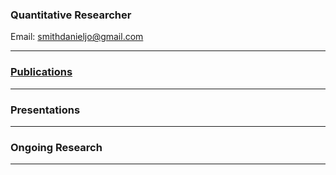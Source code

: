 ### Quantitative Researcher  

Email: [smithdanieljo@gmail.com](mailto:smithdanieljo@gmail.com)

---

### [Publications](https://smithdj.github.io/publications)
---


### Presentations
----


### Ongoing Research
----
